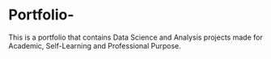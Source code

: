# Portfolio-
This is a portfolio that contains Data Science and Analysis projects made for Academic, Self-Learning and Professional Purpose. 
